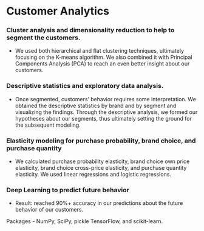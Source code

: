 # Customer Analytics

### Cluster analysis and dimensionality reduction to help to segment the customers.
- We used both hierarchical and flat clustering techniques, ultimately focusing on the K-means algorithm. We also combined it with Principal Components Analysis (PCA) to reach an even better insight about our customers.

### Descriptive statistics and exploratory data analysis.  
- Once segmented, customers’ behavior requires some interpretation. We obtained the descriptive statistics by brand and by segment and visualizing the findings. Through the descriptive analysis, we formed our hypotheses about our segments, thus ultimately setting the ground for the subsequent modeling.

### Elasticity modeling for purchase probability, brand choice, and purchase quantity  
- We calculated purchase probability elasticity, brand choice own price elasticity, brand choice cross-price elasticity, and purchase quantity elasticity. We used linear regressions and logistic regressions. 

### Deep Learning to predict future behavior  
- Result: reached 90%+ accuracy in our predictions about the future behavior of our customers.

Packages - NumPy, SciPy, pickle TensorFlow, and scikit-learn. 
